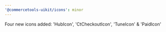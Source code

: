 ```yaml
---
'@commercetools-uikit/icons': minor
---
```


Four new icons added: 'HubIcon', 'CtCheckoutIcon', 'TuneIcon' & 'PaidIcon'
